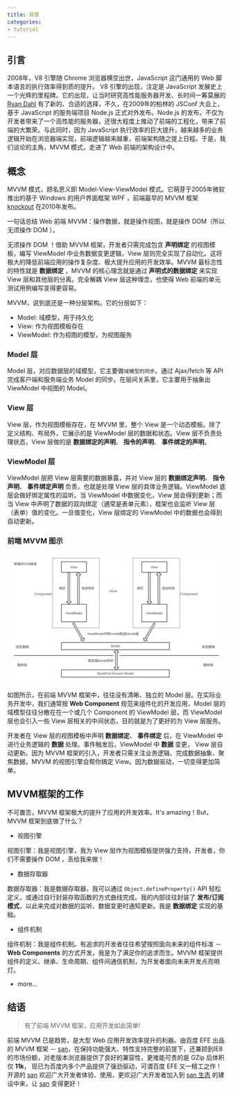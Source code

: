 ```yaml
---
title: 背景
categories:
- tutorial
---
```


引言
-----

2008年，V8 引擎随 Chrome 浏览器横空出世，JavaScript 这门通用的 Web 脚本语言的执行效率得到质的提升。 V8 引擎的出现，注定是 JavaScript 发展史上一个光辉的里程碑。它的出现，让当时研究高性能服务器开发、长时间一筹莫展的 [Ryan Dahl](http://tinyclouds.org/) 有了新的、合适的选择，不久，在2009年的柏林的 JSConf 大会上，基于 JavaScript 的服务端项目 Node.js 正式对外发布。Node.js 的发布，不仅为开发者带来了一个高性能的服务器，还很大程度上推动了前端的工程化，带来了前端的大繁荣。与此同时，因为 JavaScript 执行效率的巨大提升，越来越多的业务逻辑开始在浏览器端实现，前端逻辑越来越重，前端架构随之提上日程。于是，我们谈论的主角，MVVM 模式，走进了 Web 前端的架构设计中。

概念
-----

MVVM 模式，顾名思义即 Model-View-ViewModel 模式。它萌芽于2005年微软推出的基于 Windows 的用户界面框架 WPF ，前端最早的 MVVM 框架 [knockout](https://github.com/knockout/knockout) 在2010年发布。

一句话总结 Web 前端 MVVM：操作数据，就是操作视图，就是操作 DOM（所以无须操作 DOM ）。

无须操作 DOM ！借助 MVVM 框架，开发者只需完成包含 **声明绑定** 的视图模板，编写 ViewModel 中业务数据变更逻辑，View 层则完全实现了自动化。这将极大的降低前端应用的操作复杂度、极大提升应用的开发效率。MVVM 最标志性的特性就是 **数据绑定** ，MVVM 的核心理念就是通过 **声明式的数据绑定** 来实现 View 层和其他层的分离。完全解耦 View 层这种理念，也使得 Web 前端的单元测试用例编写变得更容易。

MVVM，说到底还是一种分层架构。它的分层如下：

- Model: 域模型，用于持久化
- View: 作为视图模板存在
- ViewModel: 作为视图的模型，为视图服务

### Model 层

Model 层，对应数据层的域模型，它主要做`域模型的同步`。通过 Ajax/fetch 等 API 完成客户端和服务端业务 Model 的同步。在层间关系里，它主要用于抽象出 ViewModel 中视图的 Model。

### View 层

View 层，作为视图模板存在，在 MVVM 里，整个 View 是一个动态模板。除了定义结构、布局外，它展示的是 ViewModel 层的数据和状态。View 层不负责处理状态，View 层做的是 **数据绑定的声明**、 **指令的声明**、 **事件绑定的声明**。

### ViewModel 层

ViewModel 层把 View 层需要的数据暴露，并对 View 层的 **数据绑定声明**、 **指令声明**、 **事件绑定声明** 负责，也就是处理 View 层的具体业务逻辑。ViewModel 底层会做好绑定属性的监听。当 ViewModel 中数据变化，View 层会得到更新；而当 View 中声明了数据的双向绑定（通常是表单元素），框架也会监听 View 层（表单）值的变化。一旦值变化，View 层绑定的 ViewModel 中的数据也会得到自动更新。

### 前端 MVVM 图示

<img src="https://raw.githubusercontent.com/X-Jray/blog/master/assets/mvvm.png" width="540" alt="前端MVVM">

如图所示，在前端 MVVM 框架中，往往没有清晰、独立的 Model 层。在实际业务开发中，我们通常按 **Web Component** 规范来组件化的开发应用，Model 层的域模型往往分散在在一个或几个 Component 的 ViewModel 层，而 ViewModel 层也会引入一些 View 层相关的中间状态，目的就是为了更好的为 View 层服务。

开发者在 View 层的视图模板中声明 **数据绑定**、 **事件绑定** 后，在 ViewModel 中进行业务逻辑的 **数据** 处理。事件触发后，ViewModel 中 **数据** 变更， View 层自动更新。因为 MVVM 框架的引入，开发者只需关注业务逻辑、完成数据抽象、聚焦数据，MVVM 的视图引擎会帮你搞定 View。因为数据驱动，一切变得更加简单。

MVVM框架的工作
-----

不可置否，MVVM 框架极大的提升了应用的开发效率。It's amazing！But，MVVM 框架到底做了什么？

- 视图引擎

视图引擎：我是视图引擎，我为 View 层作为视图模板提供强力支持，开发者，你们不需要操作 DOM ，丢给我来做！

- 数据存取器

数据存取器：我是数据存取器，我可以通过 `Object.defineProperty()` API 轻松定义，或通过自行封装存取函数的方式曲线完成。我的内部往往封装了 **发布/订阅模式**，以此来完成对数据的监听、数据变更时通知更新。我是 **数据绑定** 实现的基础。

- 组件机制

组件机制：我是组件机制。有追求的开发者往往希望按照面向未来的组件标准 － **Web Components** 的方式开发，我是为了满足你的追求而生。MVVM 框架提供组件的定义、继承、生命周期、组件间通信机制，为开发者面向未来开发点亮明灯。

- more...

结语
-----

>有了前端 MVVM 框架，应用开发如此简单!

前端 MVVM 已是趋势，是大型 Web 应用开发效率提升的利器。由百度 EFE 出品的 MVVM 框架 － [san](https://baidu.github.io/san/)，在保持功能强大、特性支持完整的前提下，还兼顾到IE8的市场份额，对老版本浏览器提供了良好的兼容性，更难能可贵的是 GZip 后体积仅 **11k**， 现已为百度内多个产品提供了强劲驱动，可谓百度 EFE 又一精工之作！开源的 [san](https://baidu.github.io/san/) 欢迎广大开发者体验、使用，更欢迎广大开发者加入到 [san 生态](https://github.com/baidu?utf8=%E2%9C%93&q=san&type=&language=) 的建设中来，让 [san](https://baidu.github.io/san/) 变得更好！